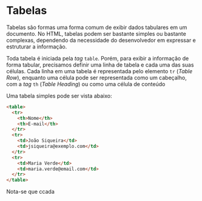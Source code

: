 # Tabelas #

Tabelas são formas uma forma comum de exibir dados tabulares em um documento.
No HTML, tabelas podem ser bastante simples ou bastante complexas, dependendo
da necessidade do desenvolvedor em expressar e estruturar a informação.

Toda tabela é iniciada pela _tag_ `table`. Porém, para exibir a informação
de forma tabular, precisamos definir uma linha de tabela e cada uma das suas
células. Cada linha em uma tabela é representada pelo elemento `tr`
(_Table Row_), enquanto uma célula pode ser representada como um cabeçalho,
com a _tag_ `th` (_Table Heading_) ou como uma célula de conteúdo

Uma tabela simples pode ser vista abaixo:

```html
<table>
  <tr>
    <th>Nome</th>
    <th>E-mail</th>
  </tr>
  <tr>
    <td>João Siqueira</td>
    <td>jsiqueira@exemplo.com</td>
  </tr>
  <tr>
    <td>Maria Verde</td>
    <td>maria.verde@email.com</td>
  </tr>
</table>
```

Nota-se que ccada
